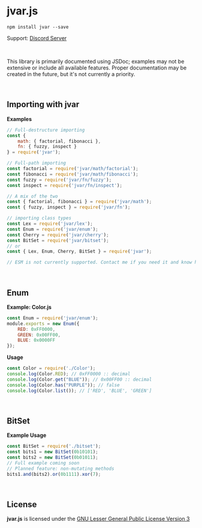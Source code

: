 # jvar.js
```
npm install jvar --save
```
Support: [Discord Server](https://discord.gg/FfzwgUm/)

<br>

This library is primarily documented using JSDoc; examples may not be extensive or include all available features. Proper documentation may be created in the future, but it's not currently a priority.

<br>

## Importing with jvar
<b>Examples</b>
```js
// Full-destructure importing
const {
    math: { factorial, fibonacci },
    fn: { fuzzy, inspect }
} = require('jvar');

// Full-path importing
const factorial = require('jvar/math/factorial');
const fibonacci = require('jvar/math/fibonacci');
const fuzzy = require('jvar/fn/fuzzy');
const inspect = require('jvar/fn/inspect');

// A mix of the two
const { factorial, fibonacci } = require('jvar/math');
const { fuzzy, inspect } = require('jvar/fn');

// importing class types
const Lex = require('jvar/lex');
const Enum = require('jvar/enum');
const Cherry = require('jvar/cherry');
const BitSet = require('jvar/bitset');
// or
const { Lex, Enum, Cherry, BitSet } = require('jvar');

// ESM is not currently supported. Contact me if you need it and know how it works.
```

<br>

## Enum
<b>Example: Color.js</b>
```js
const Enum = require('jvar/enum');
module.exports = new Enum({
    RED: 0xFF0000,
    GREEN: 0x00FF00,
    BLUE: 0x0000FF
});
```
<b>Usage</b>
```js
const Color = require('./Color');
console.log(Color.RED); // 0xFF0000 :: decimal
console.log(Color.get("BLUE")); // 0x00FF00 :: decimal
console.log(Color.has("PURPLE")); // false
console.log(Color.list()); // ['RED', 'BLUE', 'GREEN']
```

<br>

## BitSet
<b>Example Usage</b>
```js
const BitSet = require('./bitset');
const bits1 = new BitSet(0b10101);
const bits2 = new BitSet(0b01011);
// Full example coming soon
// Planned feature: non-mutating methods
bits1.and(bits2).or(0b1111).xor(7);
```

<br>

## License
<b>jvar.js</b> is licensed under the [GNU Lesser General Public License Version 3](https://github.com/Zytekaron/jvar.js/blob/master/LICENSE)
